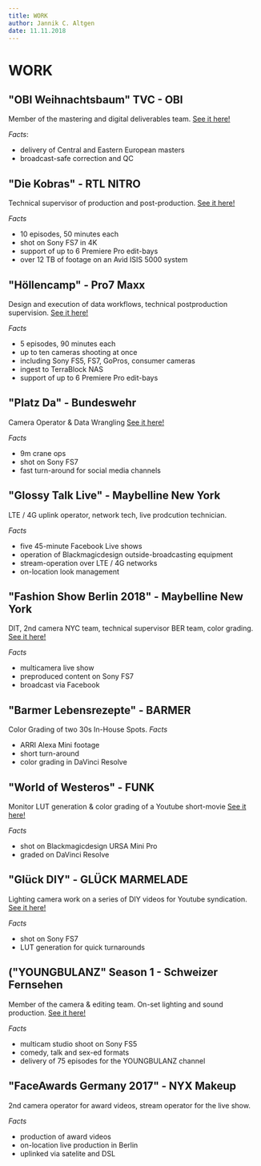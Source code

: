 ```yaml
---
title: WORK
author: Jannik C. Altgen
date: 11.11.2018
---
```


# WORK

## "OBI Weihnachtsbaum" TVC - OBI

Member of the mastering and digital deliverables team.
[See it here!](https://www.youtube.com/watch?v=5WAuR1zLXKk)

*Facts*:
- delivery of Central and Eastern European masters
- broadcast-safe correction and QC

## "Die Kobras" - RTL NITRO

Technical supervisor of production and post-production.
[See it here!](https://www.nitro-tv.de/cms/eigenformate/kobras-die-mofa-gang/folgen.html)

*Facts*
- 10 episodes, 50 minutes each
- shot on Sony FS7 in 4K
- support of up to 6 Premiere Pro edit-bays
- over 12 TB of footage on an Avid ISIS 5000 system

## "Höllencamp" - Pro7 Maxx

Design and execution of data workflows, technical postproduction supervision.
[See it here!](https://www.prosiebenmaxx.de/tv/hoellencamp)

*Facts*
- 5 episodes, 90 minutes each
- up to ten cameras shooting at once
- including Sony FS5, FS7, GoPros, consumer cameras
- ingest to TerraBlock NAS
- support of up to 6 Premiere Pro edit-bays

## "Platz Da" - Bundeswehr

Camera Operator & Data Wrangling
[See it here!](https://www.youtube.com/watch?v=jvdliXfb494)

*Facts*
- 9m crane ops
- shot on Sony FS7
- fast turn-around for social media channels

## "Glossy Talk Live" - Maybelline New York

LTE / 4G uplink operator, network tech, live prodcution technician.

*Facts*
- five 45-minute Facebook Live shows
- operation of Blackmagicdesign outside-broadcasting equipment
- stream-operation over LTE / 4G networks
- on-location look management

## "Fashion Show Berlin 2018" - Maybelline New York

DIT, 2nd camera NYC team, technical supervisor BER team, color grading.
[See it here!](https://www.youtube.com/watch?v=AvYRzMNwSrM)

*Facts*
- multicamera live show
- preproduced content on Sony FS7
- broadcast via Facebook

## "Barmer Lebensrezepte" - BARMER

Color Grading of two 30s In-House Spots.
*Facts*
- ARRI Alexa Mini footage
- short turn-around
- color grading in DaVinci Resolve

## "World of Westeros" - FUNK

Monitor LUT generation & color grading of a Youtube short-movie
[See it here!](https://www.youtube.com/watch?v=7-Ep3IEN-HM)

*Facts*
- shot on Blackmagicdesign URSA Mini Pro
- graded on DaVinci Resolve

## "Glück DIY" - GLÜCK MARMELADE

Lighting camera work on a series of DIY videos for Youtube syndication.
[See it here!](https://www.youtube.com/watch?v=OgdgTq9CLFI)

*Facts*
- shot on Sony FS7
- LUT generation for quick turnarounds

## ("YOUNGBULANZ" Season 1 - Schweizer Fernsehen

Member of the camera & editing team. On-set lighting and sound production.
[See it here!](https://www.youtube.com/watch?v=sax7HOhLgvs) 

*Facts*
- multicam studio shoot on Sony FS5
- comedy, talk and sex-ed formats
- delivery of 75 episodes for the YOUNGBULANZ channel

## "FaceAwards Germany 2017" - NYX Makeup

2nd camera operator for award videos, stream operator for the live show.

*Facts*
- production of award videos
- on-location live production in Berlin
- uplinked via satelite and DSL

